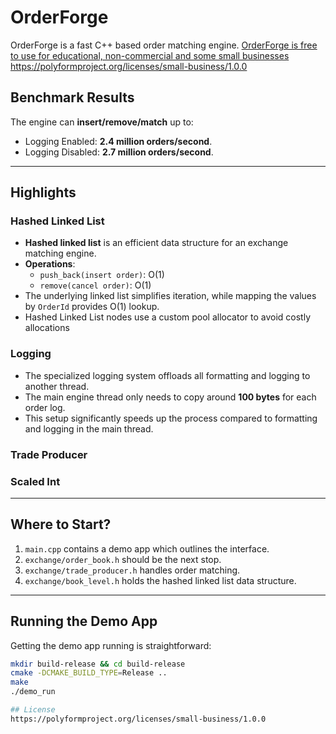 # OrderForge
OrderForge is a fast C++ based order matching engine.
[OrderForge is free to use for educational, non-commercial and some small businesses](https://polyformproject.org/licenses/small-business/1.0.0)
https://polyformproject.org/licenses/small-business/1.0.0

## Benchmark Results
The engine can **insert/remove/match** up to:
- Logging Enabled:  **2.4 million orders/second**.
- Logging Disabled:  **2.7 million orders/second**.

---

## Highlights

### Hashed Linked List
- **Hashed linked list** is an efficient data structure for an exchange matching engine.
- **Operations**:
    - `push_back(insert order)`: O(1)
    - `remove(cancel order)`: O(1)
- The underlying linked list simplifies iteration, while mapping the values by `OrderId` provides O(1) lookup.
- Hashed Linked List nodes use a custom pool allocator to avoid costly allocations

### Logging
- The specialized logging system offloads all formatting and logging to another thread.
- The main engine thread only needs to copy around **100 bytes** for each order log.
- This setup significantly speeds up the process compared to formatting and logging in the main thread.

### Trade Producer

### Scaled Int

---

## Where to Start?

1. `main.cpp` contains a demo app which outlines the interface.
2. `exchange/order_book.h` should be the next stop.
3. `exchange/trade_producer.h` handles order matching.
4. `exchange/book_level.h` holds the hashed linked list data structure.

---

## Running the Demo App

Getting the demo app running is straightforward:

```bash
mkdir build-release && cd build-release
cmake -DCMAKE_BUILD_TYPE=Release ..
make
./demo_run

## License
https://polyformproject.org/licenses/small-business/1.0.0